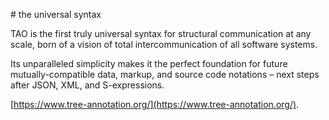 # the universal syntax

TAO is the first truly universal syntax for structural communication at any scale, born of a vision of total intercommunication of all software systems.

Its unparalleled simplicity makes it the perfect foundation for future mutually-compatible data, markup, and source code notations – next steps after JSON, XML, and S-expressions.

[https://www.tree-annotation.org/](https://www.tree-annotation.org/).
